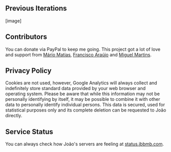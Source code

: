 ## Previous Iterations
[image]

## Contributors
You can donate via PayPal to keep me going.
This project got a lot of love and support from [Mário Matias](https://www.linkedin.com/in/jmamatias), [Francisco Araújo](https://www.linkedin.com/in/franciscoeparaujo) and [Miguel Martins](https://instagram.com/miguelmartinsmm).

## Privacy Policy
Cookies are not used, however, Google Analytics will always collect and indefinitely store standard data provided by your web browser and operating system. Please be aware that while this information may not be personally identifying by itself, it may be possible to combine it with other data to personally identify individual persons. This data is secured, used for statistical purposes only and its complete deletion can be requested to João directly.

## Service Status
You can always check how João's servers are feeling at [status.jbbmb.com](https://stats.uptimerobot.com/8zGoWtX68J).